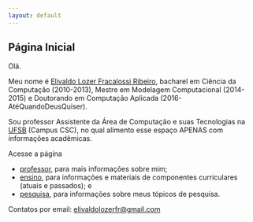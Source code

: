 ```yaml
---
layout: default
---
```


## Página Inicial

Olá.

Meu nome é [Elivaldo Lozer Fracalossi Ribeiro](https://sig.ufsb.edu.br/sigaa/public/docente/portal.jsf?siape=1233606), bacharel em Ciência da Computação (2010-2013), Mestre em Modelagem Computacional (2014-2015) e Doutorando em Computação Aplicada (2016-AtéQuandoDeusQuiser).

Sou professor Assistente da Área de Computação e suas Tecnologias na [UFSB](http://www.ufsb.edu.br) (Campus CSC), no qual alimento esse espaço APENAS com informações acadêmicas.

Acesse a página
+ [professor](/pages/professor), para mais informações sobre mim;
+ [ensino](/pages/ensino), para informações e materiais de componentes curriculares (atuais e passados); e
+ [pesquisa](/pages/pesquisa), para informações sobre meus tópicos de pesquisa.

Contatos por email: elivaldolozerfr@gmail.com
